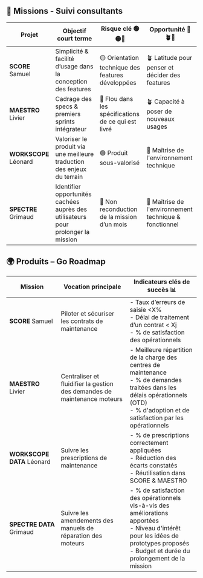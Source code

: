 ## 🧭 Missions - Suivi consultants

| Projet         |  Objectif court terme                                                                 | Risque clé 🟢🟡🔴                                | Opportunité 🌱🪴🌴                                  |
|----------------|---------------------------------------------------------------------------------------|------------------------------------------------|--------------------------------------------------|
| **SCORE** Samuel     |  Simplicité & facilité d’usage dans la conception des features                         | 🟡 Orientation technique des features développées | 🪴 Latitude pour penser et décider des features    |
| **MAESTRO** Livier   |  Cadrage des specs & premiers sprints intégrateur                                      | 🔴 Flou dans les spécifications de ce qui est livré | 🪴 Capacité à poser de nouveaux usages             |
| **WORKSCOPE** Léonard |  Valoriser le produit via une meilleure traduction des enjeux du terrain                | 🟢 Produit sous-valorisé                          | 🌴 Maîtrise de l'environnement technique          |
| **SPECTRE** Grimaud   |  Identifier opportunités cachées auprès des utilisateurs pour prolonger la mission     | 🔴 Non reconduction de la mission d’un mois       | 🌴 Maîtrise de l'environnement technique & fonctionnel |


## 🌍 Produits – Go Roadmap

| Mission        | Vocation principale                                                                 | Indicateurs clés de succès 📊 |
|----------------|-------------------------------------------------------------------------------------|-------------------------------|
| **SCORE** Samuel     | Piloter et sécuriser les contrats de maintenance                                   | - Taux d’erreurs de saisie <X%  <br> - Délai de traitement d’un contrat < Xj  <br> - % de satisfaction des opérationnels |
| **MAESTRO** Livier   | Centraliser et fluidifier la gestion des demandes de maintenance moteurs           | - Meilleure répartition de la charge des centres de maintenance   <br> - % de demandes traitées dans les délais opérationnels (OTD)  <br> - % d'adoption et de satisfaction par les opérationnels <br>  |
| **WORKSCOPE DATA** Léonard | Suivre les prescriptions de maintenance                  | - % de prescriptions correctement appliquées  <br> - Réduction des écarts constatés  <br> - Réutilisation dans SCORE & MAESTRO |
| **SPECTRE DATA** Grimaud   | Suivre les amendements des manuels de réparation des moteurs | - % de satisfaction des opérationnels vis-à-vis des améliorations apportées <br> - Niveau d'intérêt pour les idées de prototypes proposés <br> - Budget et durée du prolongement de la mission |
